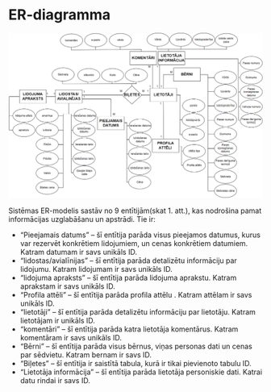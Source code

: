 # ER-diagramma

![DP41 Deniss Kozlovs ER-diagramma](https://github.com/rvt-prog-kval-24/DP41-DenissKozlovs-AviabiesuMeklesanasUnRezervesanasVietne/blob/main/documentation/atteli/er_diagram.png "DP41 Deniss Kozlovs ER-diagramma")

Sistēmas ER-modelis sastāv no 9 entītijām(skat 1. att.), kas nodrošina pamat informācijas uzglabāšanu un apstrādi. Tie ir: 
* “Pieejamais datums” – šī entītija parāda visus pieejamos datumus, kurus var rezervēt konkrētiem lidojumiem, un cenas konkrētiem datumiem. Katram datumam ir savs unikāls ID.
* “lidostas/avialīnijas” – šī entītija parāda detalizētu informāciju par lidojumu. Katram lidojumam ir savs unikāls ID. 
* “lidojuma apraksts” – šī entītija parāda lidojuma aprakstu. Katram aprakstam ir savs unikāls ID.
* “Profila attēli” – šī entītija parāda profila attēlu . Katram attēlam ir savs unikāls ID.
* “lietotāji” – šī entītija parāda detalizētu informāciju par lietotāju. Katram lietotājam ir unikāls ID.
* “komentāri” – šī entītija parāda katra lietotāja komentārus. Katram komentāram ir savs unikāls ID. 
* “Bērni” – šī entītija parāda visus bērnus, viņas personas dati un cenas par sēdvietu. Katram bernam ir savs ID.
* “Biļetes” – šī entītija ir saistītā tabula, kurā ir tikai pievienoto tabulu ID.
* “Lietotāja informācija” – šī entītija parāda lietotāja personiskie dati. Katrai datu rindai ir savs ID.

